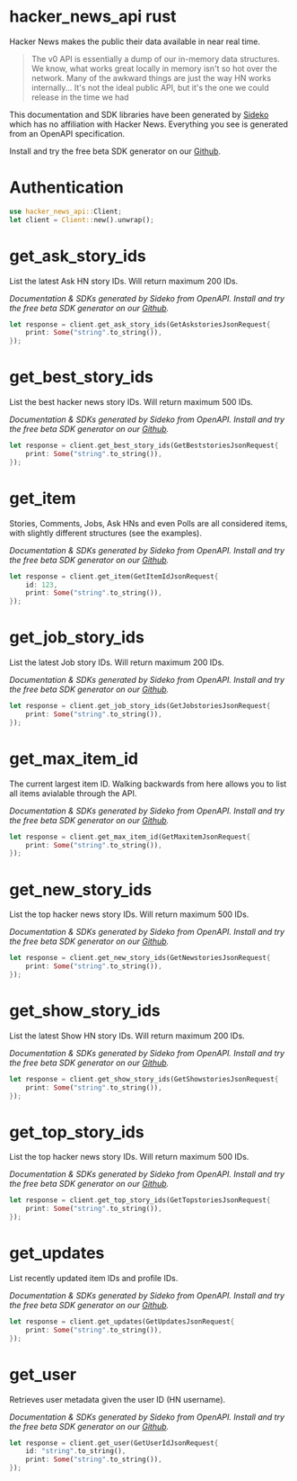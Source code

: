 # hacker_news_api rust 

 Hacker News makes the public their data available in near real time.
> The v0 API is essentially a dump of our in-memory data structures. We know, what works great locally in memory isn't so hot over the network. Many of the awkward things are just the way HN works internally... It's not the ideal public API, but it's the one we could release in the time we had

This documentation and SDK libraries have been generated by [Sideko](https://sideko.dev) which has no affiliation with Hacker News. Everything you see is generated from an OpenAPI specification.

Install and try the free beta SDK generator on our [Github](https://github.com/Sideko-Inc/sideko).
 

 # Authentication 
  
 ```rust
use hacker_news_api::Client;
let client = Client::new().unwrap();
```

# get_ask_story_ids
List the latest Ask HN story IDs. Will return maximum 200 IDs.

*Documentation & SDKs generated by Sideko from OpenAPI. Install and try the free beta SDK generator on our [Github](https://github.com/Sideko-Inc/sideko).*

```rust
let response = client.get_ask_story_ids(GetAskstoriesJsonRequest{
    print: Some("string".to_string()),
});
```
# get_best_story_ids
List the best hacker news story IDs. Will return maximum 500 IDs.

*Documentation & SDKs generated by Sideko from OpenAPI. Install and try the free beta SDK generator on our [Github](https://github.com/Sideko-Inc/sideko).*

```rust
let response = client.get_best_story_ids(GetBeststoriesJsonRequest{
    print: Some("string".to_string()),
});
```
# get_item
Stories, Comments, Jobs, Ask HNs and even Polls are all considered items, with slightly different structures (see the examples).

*Documentation & SDKs generated by Sideko from OpenAPI. Install and try the free beta SDK generator on our [Github](https://github.com/Sideko-Inc/sideko).*

```rust
let response = client.get_item(GetItemIdJsonRequest{
    id: 123,
    print: Some("string".to_string()),
});
```
# get_job_story_ids
List the latest Job story IDs. Will return maximum 200 IDs.

*Documentation & SDKs generated by Sideko from OpenAPI. Install and try the free beta SDK generator on our [Github](https://github.com/Sideko-Inc/sideko).*

```rust
let response = client.get_job_story_ids(GetJobstoriesJsonRequest{
    print: Some("string".to_string()),
});
```
# get_max_item_id
The current largest item ID. Walking backwards from here allows you to list all items avialable through the API.

*Documentation & SDKs generated by Sideko from OpenAPI. Install and try the free beta SDK generator on our [Github](https://github.com/Sideko-Inc/sideko).*

```rust
let response = client.get_max_item_id(GetMaxitemJsonRequest{
    print: Some("string".to_string()),
});
```
# get_new_story_ids
List the top hacker news story IDs. Will return maximum 500 IDs.

*Documentation & SDKs generated by Sideko from OpenAPI. Install and try the free beta SDK generator on our [Github](https://github.com/Sideko-Inc/sideko).*

```rust
let response = client.get_new_story_ids(GetNewstoriesJsonRequest{
    print: Some("string".to_string()),
});
```
# get_show_story_ids
List the latest Show HN story IDs. Will return maximum 200 IDs.

*Documentation & SDKs generated by Sideko from OpenAPI. Install and try the free beta SDK generator on our [Github](https://github.com/Sideko-Inc/sideko).*

```rust
let response = client.get_show_story_ids(GetShowstoriesJsonRequest{
    print: Some("string".to_string()),
});
```
# get_top_story_ids
List the top hacker news story IDs. Will return maximum 500 IDs.

*Documentation & SDKs generated by Sideko from OpenAPI. Install and try the free beta SDK generator on our [Github](https://github.com/Sideko-Inc/sideko).*

```rust
let response = client.get_top_story_ids(GetTopstoriesJsonRequest{
    print: Some("string".to_string()),
});
```
# get_updates
List recently updated item IDs and profile IDs.

*Documentation & SDKs generated by Sideko from OpenAPI. Install and try the free beta SDK generator on our [Github](https://github.com/Sideko-Inc/sideko).*

```rust
let response = client.get_updates(GetUpdatesJsonRequest{
    print: Some("string".to_string()),
});
```
# get_user
Retrieves user metadata given the user ID (HN username).

*Documentation & SDKs generated by Sideko from OpenAPI. Install and try the free beta SDK generator on our [Github](https://github.com/Sideko-Inc/sideko).*

```rust
let response = client.get_user(GetUserIdJsonRequest{
    id: "string".to_string(),
    print: Some("string".to_string()),
});
```
